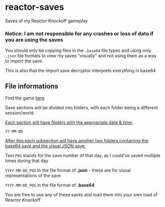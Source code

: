 # reactor-saves
Saves of my Reactor Knockoff gameplay

### Notice: I am not responsible for any crashes or loss of data if you are using the saves

You should only be copying files in the `.base64` file types and using only `.json` file formats to view my saves "visually" and not using them as a way 
to import the save.

This is also that the import save decryptor interprets everything in base64

## File informations

Find the game [here](https://cwmonkey.github.io/reactor-knockoff/)

Save sections will be divided into folders, with each folder being a different session/world

<u>Each section will have folders with the appropriate date & time:</u>

`YY-MM-DD` 

<u>After this each subsection will have another two folders containing the base64 save and the visual JSON save:</u>

Text `POS` stands for the save number of that day, as I could've saved multiple times during that day

`YYYY-MM-DD_POS` in the file format of **.json** - these are for visual representations of the save

`YYYY-MM-DD_POS` in the file format of **.base64**

You are free to use any of these saves and load them into your own load of Reactor Knockoff
